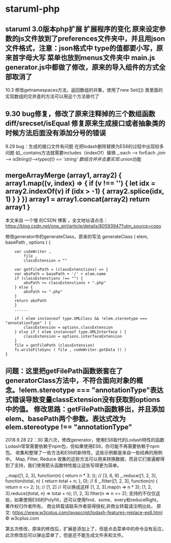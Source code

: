 # staruml-php
staruml 3.0版本php扩展
扩展程序的变化
原来设定参数的js文件放到了preferences文件夹中，并且用json文件格式，注意：json格式中 type的值都要小写，原来首字母大写
菜单也放到menus文件夹中
main.js
generator.js中都做了修改，原来的导入组件的方式全部取消了
----------------
10.3
修改getnamespaces方法，返回数组的并集，使用了new Set([])
类里面的实现数组的交并差的方法可以用这个方法替代了

9.30
bug修复，修改了原来注释掉的三个数组函数diff/srecset/isEqual
修复原来生成接口或者抽象类的时候方法后面没有添加分号的错误
-----------------
9.29
bug：生成的接口文件有问题
在把lodash删除替换为ES6的过程中出现较多问题
如_.contains方法就需要includes（indexOf）替换
_.each  --> forEach
_.join -->
isString()-->typeof() == 'string'
数组合并并去重实现_.union功能

mergeArrayMerge (array1, array2) {
    array1.map((v, index) => {
        if (v !== '') {
            let idx = array2.indexOf(v)
            if (idx > -1) {
                array2.splice(idx, 1)
            }
        }
    })
    array1 = array1.concat(array2)
    return array1
}
---------------------

本文来自 一个慢 的CSDN 博客 ，全文地址请点击：https://blog.csdn.net/one_girl/article/details/80593947?utm_source=copy 

修改generator中的generateClass，原来的写法
    generateClass ( elem, basePath , options ) {

        var codeWriter ,
            file ,
            classExtension = ""

        var getFilePath = (classExtenstions) => {
        var absPath = basePath + '/' + elem.name
        if (classExtenstions !== "") {
            absPath += classExtenstions + ".php"
        } else {
            absPath += ".php"
        }
        return absPath
        }
        ......

        if ( elem instanceof type.UMLClass && !elem.stereotype === "annotationType" ) {
            classExtension = options.classExtension
        } else if ( elem instanceof type.UMLInterface ) {
            classExtension = options.interfaceExtension
        }
        file = getFilePath (classExtension)
        fs.writeFileSync ( file , codeWriter.getData () )
    }

问题：这里把getFilePath函数嵌套在了generatorClass方法中，不符合面向对象的概念。!elem.stereotype === "annotationType"表达式错误导致变量classExtension没有获取到options中的值。
修改思路：getFilePath函数移出，并且添加elem、basePath两个参数。表达式改为 elem.stereotype !== "annotationType"
-------------------------------------------------------

2018.9.28 22：30 
第六次，修改generator，使用ES6取代的Lodash特性的函数
Lodash常常需要依赖于npm包，但如果使用ES6，你可能不再需要依赖于npm包。
收集和整理了一些方法和ES6的新特性，这些示例都是来自一些经典的用例中。
Map, Filter, Reduce
收集的这些方法可以用来转换数据，而且它们普遍都得到了支持，我们使用箭头函数特性能让这些写得更为简单。

_.map([1, 2, 3], function(n) { return n * 3; });
// [3, 6, 9]
_.reduce([1, 2, 3], function(total, n) { return total + n; }, 0);
// 6
_.filter([1, 2, 3], function(n) { return n <= 2; });
// [1, 2]
// 可以换成这样
[1, 2, 3].map(n => n * 3);
[1, 2, 3].reduce((total, n) => total + n);
[1, 2, 3].filter(n => n <= 2);
支持的不仅仅这些，如果使用ES6的Polyfill，还可以使用find、some、every和reduceRight。
著作权归作者所有。
商业转载请联系作者获得授权,非商业转载请注明出处。
原文: https://www.w3cplus.com/javascript/lodash-features-replace-es6.html © w3cplus.com

第五次修改，原来的修改后，扩展是添加上了，但是点击菜单中的命令没有反应，此次修改后可以弹出菜单了，但是还不能生成文件夹和文件。
